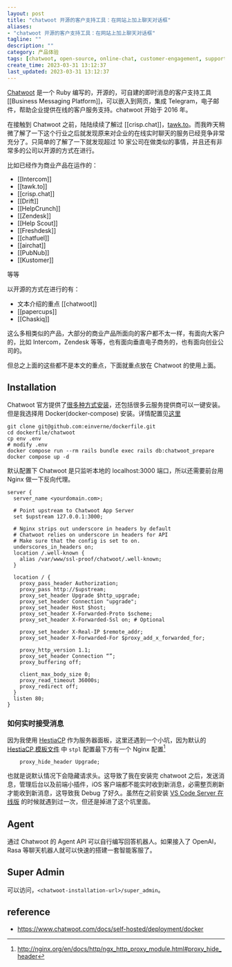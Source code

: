 ```yaml
---
layout: post
title: "chatwoot 开源的客户支持工具：在网站上加上聊天对话框"
aliases:
- "chatwoot 开源的客户支持工具：在网站上加上聊天对话框"
tagline: ""
description: ""
category: 产品体验
tags: [chatwoot, open-source, online-chat, customer-engagement, support, real-time-support]
create_time: 2023-03-31 13:12:37
last_updated: 2023-03-31 13:12:37
---
```


[Chatwoot](https://www.chatwoot.com/) 是一个 Ruby 编写的，开源的，可自建的即时消息的客户支持工具 [[Business Messaging Platform]]，可以嵌入到网页，集成 Telegram，电子邮件，帮助企业提供在线的客户服务支持。chatwoot 开始于 2016 年。

在接触到 Chatwoot 之前，陆陆续续了解过 [[crisp.chat]]，[tawk.to](/post/2023/03/tawk-to-usage.html)。而我昨天稍微了解了一下这个行业之后就发现原来对企业的在线实时聊天的服务已经竞争非常充分了。只简单的了解了一下就发现超过 10 家公司在做类似的事情，并且还有非常多的公司以开源的方式在进行。

比如已经作为商业产品在运作的：

- [[Intercom]]
- [[tawk.to]]
- [[crisp.chat]]
- [[Drift]]
- [[HelpCrunch]]
- [[Zendesk]]
- [[Help Scout]]
- [[Freshdesk]]
- [[chatfuel]]
- [[airchat]]
- [[PubNub]]
- [[Kustomer]]

等等

以开源的方式在进行的有：

- 文本介绍的重点 [[chatwoot]]
- [[papercups]]
- [[Chaskiq]]

这么多相类似的产品，大部分的商业产品所面向的客户都不太一样，有面向大客户的，比如 Intercom，Zendesk 等等，也有面向垂直电子商务的，也有面向创业公司的。

但总之上面的这些都不是本文的重点，下面就重点放在 Chatwoot 的使用上面。

## Installation

Chatwoot 官方提供了[很多种方式安装](https://www.chatwoot.com/docs/self-hosted)，还包括很多云服务提供商可以一键安装。但是我选择用 Docker(docker-compose) 安装。详情配置见[这里](https://github.com/einverne/dockerfile/tree/master/chatwoot)

```
git clone git@github.com:einverne/dockerfile.git
cd dockerfile/chatwoot
cp env .env
# modify .env
docker compose run --rm rails bundle exec rails db:chatwoot_prepare
docker compose up -d
```

默认配置下 Chatwoot 是只监听本地的 localhost:3000 端口，所以还需要前台用 Nginx 做一下反向代理。

```
server {
  server_name <yourdomain.com>;

  # Point upstream to Chatwoot App Server
  set $upstream 127.0.0.1:3000;

  # Nginx strips out underscore in headers by default
  # Chatwoot relies on underscore in headers for API
  # Make sure that the config is set to on.
  underscores_in_headers on;
  location /.well-known {
    alias /var/www/ssl-proof/chatwoot/.well-known;
  }

  location / {
    proxy_pass_header Authorization;
    proxy_pass http://$upstream;
    proxy_set_header Upgrade $http_upgrade;
    proxy_set_header Connection "upgrade";
    proxy_set_header Host $host;
    proxy_set_header X-Forwarded-Proto $scheme;
    proxy_set_header X-Forwarded-Ssl on; # Optional

    proxy_set_header X-Real-IP $remote_addr;
    proxy_set_header X-Forwarded-For $proxy_add_x_forwarded_for;

    proxy_http_version 1.1;
    proxy_set_header Connection “”;
    proxy_buffering off;

    client_max_body_size 0;
    proxy_read_timeout 36000s;
    proxy_redirect off;
  }
  listen 80;
}
```

### 如何实时接受消息

因为我使用 [HestiaCP](/post/2022/07/web-server-control-panel-hestia-usage.html) 作为服务器面板，这里还遇到一个小坑，因为默认的 [HestiaCP 模板文件](/post/2023/01/hestiacp-web-template.html) 中 `stpl` 配置最下方有一个 Nginx 配置[^1]

[^1]: <http://nginx.org/en/docs/http/ngx_http_proxy_module.html#proxy_hide_header>

```
    proxy_hide_header Upgrade;
```

也就是说默认情况下会隐藏请求头。这导致了我在安装完 chatwoot 之后，发送消息，管理后台以及前端小插件，iOS 客户端都不能实时收到新消息，必需整页刷新才能收到新消息，这导致我 Debug 了好久。虽然在之前安装 [VS Code Server 在线版](/post/2023/03/visual-studio-code-server-usage.html) 的时候就遇到过一次，但还是掉进了这个坑里面。

## Agent

通过 Chatwoot 的 Agent API 可以自行编写回答机器人。如果接入了 OpenAI，Rasa 等聊天机器人就可以快速的搭建一套智能客服了。

## Super Admin
可以访问，`<chatwoot-installation-url>/super_admin`。

## reference

- <https://www.chatwoot.com/docs/self-hosted/deployment/docker>
